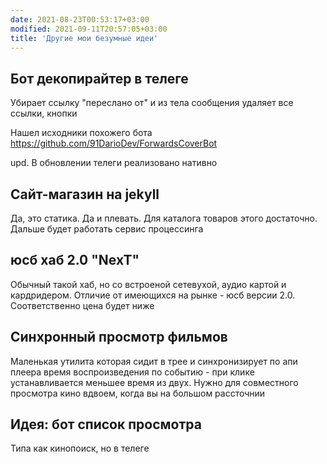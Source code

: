 ```yaml
---
date: 2021-08-23T00:53:17+03:00
modified: 2021-09-11T20:57:05+03:00
title: 'Другие мои безумные идеи'
---
```


## Бот декопирайтер в телеге
Убирает ссылку "переслано от" и из тела сообщения удаляет все ссылки, кнопки

Нашел исходники похожего бота <https://github.com/91DarioDev/ForwardsCoverBot> 

upd. В обновлении телеги реализовано нативно


## Сайт-магазин на jekyll
Да, это статика. Да и плевать. Для каталога товаров этого достаточно. Дальше будет работать сервис процессинга

## юсб хаб 2.0 "NexT"
Обычный такой хаб, но со встроеной сетевухой, аудио картой и кардридером. Отличие от имеющихся на рынке - юсб версии 2.0. Соответственно цена будет ниже

## Синхронный просмотр фильмов
Маленькая утилита которая сидит в трее и синхронизирует по апи плеера время воспроизведения по событию - при клике устанавливается меньшее время из двух. Нужно для совместного просмотра кино вдвоем, когда вы на большом рассточнии

## Идея: бот список просмотра
Типа как кинопоиск, но в телеге
